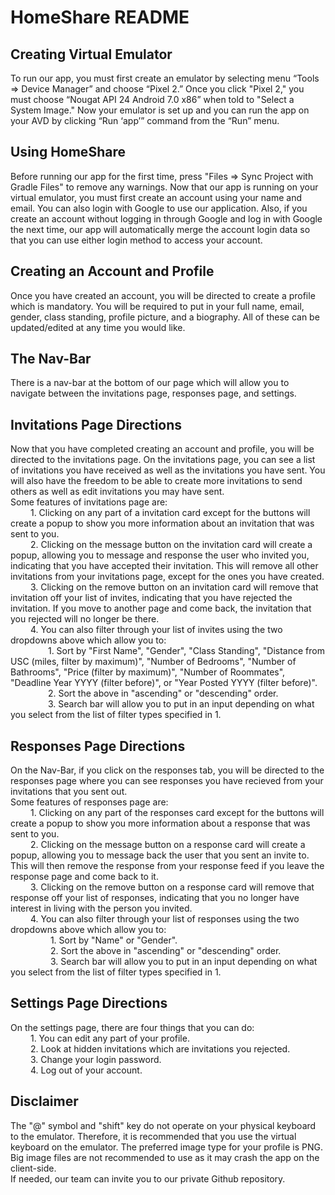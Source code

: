 # HomeShare README

## Creating Virtual Emulator
To run our app, you must first create an emulator by selecting menu “Tools => Device Manager” and choose “Pixel 2.”
Once you click "Pixel 2," you must choose “Nougat API 24 Android 7.0 x86” when told to "Select a System Image."
Now your emulator is set up and you can run the app on your AVD by  clicking “Run ‘app’” command from the “Run” menu.

## Using HomeShare
Before running our app for the first time, press "Files => Sync Project with Gradle Files" to remove any warnings.
Now that our app is running on your virtual emulator, you must first create an account using your name and email.
You can also login with Google to use our application.
Also, if you create an account without logging in through Google and log in with Google the next time, our app will
automatically merge the account login data so that you can use either login method to access your account.

## Creating an Account and Profile
Once you have created an account, you will be directed to create a profile which is mandatory.
You will be required to put in your full name, email, gender, class standing, profile picture, and a biography.
All of these can be updated/edited at any time you would like.

## The Nav-Bar
There is a nav-bar at the bottom of our page which will allow you to navigate between the invitations page,
responses page, and settings.

## Invitations Page Directions
Now that you have completed creating an account and profile, you will be directed to the invitations page.
On the invitations page, you can see a list of invitations you have received as well as the invitations you have sent.
You will also have the freedom to be able to create more invitations to send others as well as edit invitations you may have sent. \
Some features of invitations page are: \
&emsp; &emsp;1. Clicking on any part of a invitation card except for the buttons will create a popup to show you more information about an invitation that was sent to you. \
&emsp; &emsp;2. Clicking on the message button on the invitation card will create a popup, allowing you to message and response the user who invited you, indicating that you have accepted their invitation. This will remove all other invitations from your invitations page, except for the ones you have created. \
&emsp; &emsp;3. Clicking on the remove button on an invitation card will remove that invitation off your list of invites, indicating that you have rejected the invitation. If you move to another page and come back, the invitation that you rejected will no longer be there. \
&emsp; &emsp;4. You can also filter through your list of invites using the two dropdowns above which allow you to: \
&emsp;&emsp;&emsp; &emsp;1. Sort by "First Name", "Gender", "Class Standing", "Distance from USC (miles, filter by maximum)",
"Number of Bedrooms", "Number of Bathrooms", "Price (filter by maximum)", "Number of Roommates", "Deadline Year YYYY (filter before)", or "Year Posted YYYY (filter before)". \
&emsp;&emsp;&emsp; &emsp;2. Sort the above in "ascending" or "descending" order. \
&emsp;&emsp;&emsp; &emsp;3. Search bar will allow you to put in an input depending on what you select from the list of filter types specified in 1.

## Responses Page Directions
On the Nav-Bar, if you click on the responses tab, you will be directed to the responses page where you can see responses you have recieved from your invitations that you sent out. \
Some features of responses page are: \
&emsp; &emsp;1. Clicking on any part of the responses card except for the buttons will create a popup to show you more information about a response that was sent to you. \
&emsp; &emsp;2. Clicking on the message button on a response card will create a popup, allowing you to message back the user that you sent an invite to. This will then remove the response from your response feed if you leave the response page and come back to it. \
&emsp; &emsp;3. Clicking on the remove button on a response card will remove that response off your list of responses, indicating that you no longer have interest in living with the person you invited. \
&emsp; &emsp;4. You can also filter through your list of responses using the two dropdowns above which allow you to: \
&emsp; &emsp;&emsp; &emsp;1. Sort by "Name" or "Gender". \
&emsp; &emsp;&emsp; &emsp;2. Sort the above in "ascending" or "descending" order. \
&emsp; &emsp;&emsp; &emsp;3. Search bar will allow you to put in an input depending on what you select from the list of filter types specified in 1.

## Settings Page Directions
On the settings page, there are four things that you can do: \
&emsp; &emsp;1. You can edit any part of your profile. \
&emsp; &emsp;2. Look at hidden invitations which are invitations you rejected.\
&emsp; &emsp;3. Change your login password. \
&emsp; &emsp;4. Log out of your account.


## Disclaimer
The "@" symbol and "shift" key do not operate on your physical keyboard to the emulator. Therefore, it is recommended that you use the virtual keyboard on the emulator.
The preferred image type for your profile is PNG. Big image files are not recommended to use as it may crash the app on the client-side.\
If needed, our team can invite you to our private Github repository.